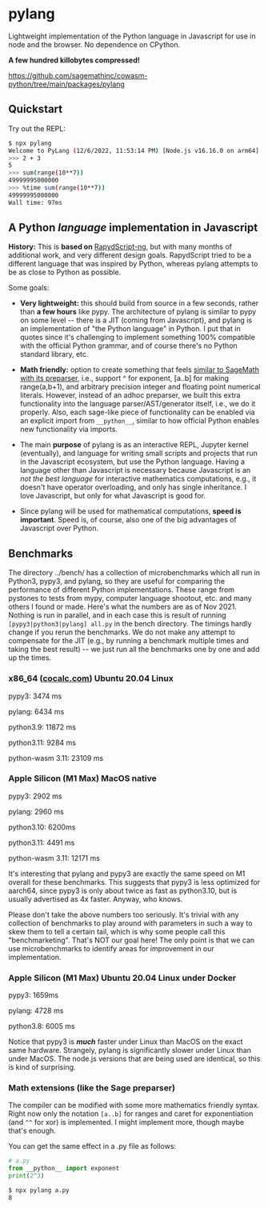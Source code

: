 # pylang

Lightweight implementation of the Python language in Javascript for use in node and the browser. No dependence on CPython.

**A few hundred killobytes compressed!**

https://github.com/sagemathinc/cowasm-python/tree/main/packages/pylang

## Quickstart

Try out the REPL:

```sh
$ npx pylang
Welcome to PyLang (12/6/2022, 11:53:14 PM) [Node.js v16.16.0 on arm64].
>>> 2 + 3
5
>>> sum(range(10**7))
49999995000000
>>> %time sum(range(10**7))
49999995000000
Wall time: 97ms
```

## A Python _language_ implementation in Javascript

**History:** This is **based on** [RapydScript\-ng](https://github.com/kovidgoyal/rapydscript-ng), but with many months
of additional work, and very different design goals. RapydScript tried
to be a different language that was inspired by Python, whereas pylang
attempts to be as close to Python as possible.

Some goals:

- **Very lightweight:** this should build from source in a few seconds, rather than **a few hours** like pypy. The architecture of pylang is similar to pypy on some level \-\- there is a JIT \(coming from Javascript\), and pylang is an implementation of "the Python language" in Python. I put that in quotes since it's challenging to implement something 100% compatible with the official Python grammar, and of course there's no Python standard library, etc.

- **Math friendly:** option to create something that feels [similar to SageMath with its preparser](https://doc.sagemath.org/html/en/reference/repl/sage/repl/preparse.html), i.e., support ^ for exponent, \[a..b\] for making range\(a,b\+1\), and arbitrary precision integer and floating point numerical literals. However, instead of an adhoc preparser, we built this extra functionality into the language parser/AST/generator itself, i.e., we do it properly. Also, each sage\-like piece of functionality can be enabled via an explicit import from `__python__`, similar to how official Python enables new functionality via imports.

- The main **purpose** of pylang is as an interactive REPL, Jupyter kernel \(eventually\), and language for writing small scripts and projects that run in the Javascript ecosystem, but use the Python language. Having a language other than Javascript is necessary because Javascript is an _not the best language_ for interactive mathematics computations, e.g., it doesn't have operator overloading, and only has single inheritance. I love Javascript, but only for what Javascript is good for.

- Since pylang will be used for mathematical computations, **speed is important**. Speed is, of course, also one of the big advantages of Javascript over Python.

## Benchmarks

The directory ../bench/ has a collection of microbenchmarks which all run in Python3, pypy3, and pylang, so they are useful for comparing the performance of different Python implementations. These range from pystones to tests from mypy, computer language shootout, etc. and many others I found or made. Here's what the numbers are as of Nov 2021. Nothing is run in parallel, and in each case this is result of running `[pypy3|python3|pylang] all.py` in the bench directory. The timings hardly change if you rerun the benchmarks. We do not make any attempt to compensate for the JIT (e.g., by running a benchmark multiple times and taking the best result) -- we just run all the benchmarks one by one and add up the times.

### x86_64 ([cocalc.com](http://cocalc.com)) Ubuntu 20.04 Linux

pypy3: 3474 ms

pylang: 6434 ms

python3.9: 11872 ms

python3.11: 9284 ms

python-wasm 3.11: 23109 ms

### Apple Silicon (M1 Max) MacOS native

pypy3: 2902 ms

pylang: 2960 ms

python3.10: 6200ms

python3.11: 4491 ms

python-wasm 3.11: 12171 ms

It's interesting that pylang and pypy3 are exactly the same speed on M1 overall for these benchmarks. This suggests that pypy3 is less optimized for aarch64, since pypy3 is only about twice as fast as python3.10, but is usually advertised as 4x faster. Anyway, who knows.

Please don't take the above numbers too seriously. It's trivial with any collection of benchmarks to play around with parameters in such a way to skew them to tell a certain tail, which is why some people call this "benchmarketing". That's NOT our goal here! The only point is that we can use microbenchmarks to identify areas for improvement in our implementation.

### Apple Silicon (M1 Max) Ubuntu 20.04 Linux under Docker

pypy3: 1659ms

pylang: 4728 ms

python3.8: 6005 ms

Notice that pypy3 is _**much**_ faster under Linux than MacOS on the exact same hardware. Strangely, pylang is significantly slower under Linux than under MacOS. The node.js versions that are being used are identical, so this is kind of surprising.

### Math extensions \(like the Sage preparser\)

The compiler can be modified with some more
mathematics friendly syntax. Right now only the notation `[a..b]` for ranges and caret for exponentiation \(and
`^^` for xor\) is implemented. I might implement more, though maybe that's enough.

You can get the same effect in a .py file as follows:

```python
# a.py
from __python__ import exponent
print(2^3)
```

```bash
$ npx pylang a.py
8
```
